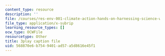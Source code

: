 ```yaml
---
content_type: resource
description: ''
file: /courses/res-env-001-climate-action-hands-on-harnessing-science-with-communities-to-cut-carbon-january-iap-2017/568870e6b7549401ad57a5d8616e45f1_lsf0_6DAFOM.srt
file_type: application/x-subrip
learning_resource_types: []
ocw_type: OCWFile
resourcetype: Other
title: 3play caption file
uid: 568870e6-b754-9401-ad57-a5d8616e45f1
---
```

